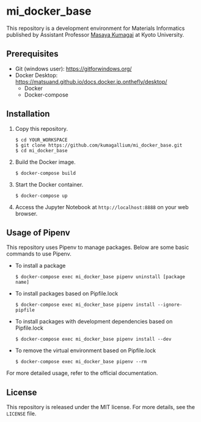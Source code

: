 # mi_docker_base
This repository is a development environment for Materials Informatics published by Assistant Professor <a href="https://researchmap.jp/mkumagai?lang=en">Masaya Kumagai</a> at Kyoto University.


## Prerequisites

- Git (windows user): https://gitforwindows.org/
- Docker Desktop: https://matsuand.github.io/docs.docker.jp.onthefly/desktop/
  - Docker
  - Docker-compose

## Installation

1. Copy this repository.
	```
	$ cd YOUR_WORKSPACE
	$ git clone https://github.com/kumagallium/mi_docker_base.git
	$ cd mi_docker_base
	```
2. Build the Docker image.
	```
	$ docker-compose build
	```
3. Start the Docker container.
	```
	$ docker-compose up
	```

4. Access the Jupyter Notebook at `http://localhost:8888` on your web browser.

## Usage of Pipenv

This repository uses Pipenv to manage packages. Below are some basic commands to use Pipenv.

- To install a package
	```
	$ docker-compose exec mi_docker_base pipenv uninstall [package name]
	```
- To install packages based on Pipfile.lock
	```
	$ docker-compose exec mi_docker_base pipenv install --ignore-pipfile
	```
- To install packages with development dependencies based on Pipfile.lock
	```
	$ docker-compose exec mi_docker_base pipenv install --dev
	```
- To remove the virtual environment based on Pipfile.lock
	```
	$ docker-compose exec mi_docker_base pipenv --rm
	```

For more detailed usage, refer to the official documentation.

## License

This repository is released under the MIT license. For more details, see the `LICENSE` file.








